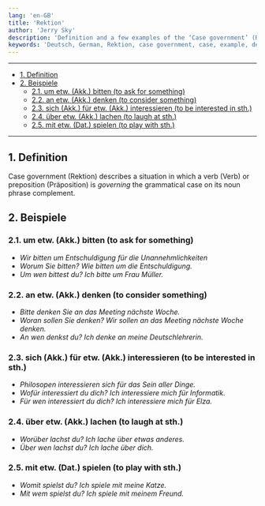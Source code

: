 ```yaml
---
lang: 'en-GB'
title: 'Rektion'
author: 'Jerry Sky'
description: 'Definition and a few examples of the ‘Case government’ (Rektion) in the German language.'
keywords: 'Deutsch, German, Rektion, case government, case, example, definition, preposition, grammar, sentence'
---
```


---

- [1. Definition](#1-definition)
- [2. Beispiele](#2-beispiele)
    - [2.1. um etw. (Akk.) bitten (to ask for something)](#21-um-etw-akk-bitten-to-ask-for-something)
    - [2.2. an etw. (Akk.) denken (to consider something)](#22-an-etw-akk-denken-to-consider-something)
    - [2.3. sich (Akk.) für etw. (Akk.) interessieren (to be interested in sth.)](#23-sich-akk-für-etw-akk-interessieren-to-be-interested-in-sth)
    - [2.4. über etw. (Akk.) lachen (to laugh at sth.)](#24-über-etw-akk-lachen-to-laugh-at-sth)
    - [2.5. mit etw. (Dat.) spielen (to play with sth.)](#25-mit-etw-dat-spielen-to-play-with-sth)

---

## 1. Definition

Case government (Rektion) describes a situation in which a verb (Verb) or preposition (Präposition) is *governing* the grammatical case on its noun phrase complement.

## 2. Beispiele

### 2.1. um etw. (Akk.) bitten (to ask for something)

- *Wir bitten um Entschuldigung für die Unannehmlichkeiten*
- *Worum Sie bitten?* *Wie bitten um die Entschuldigung.*
- *Um wen bittest du?* *Ich bitte um Frau Müller.*

### 2.2. an etw. (Akk.) denken (to consider something)

- *Bitte denken Sie an das Meeting nächste Woche.*
- *Woran sollen Sie denken?* *Wir sollen an das Meeting nächste Woche denken.*
- *An wen denkst du?* *Ich denke an meine Deutschlehrerin.*

### 2.3. sich (Akk.) für etw. (Akk.) interessieren (to be interested in sth.)

- *Philosopen interessieren sich für das Sein aller Dinge.*
- *Wofür interessiert du dich?* *Ich interessiere mich für Informatik.*
- *Für wen interessiert du dich?* *Ich interessiere mich für Elza.*

### 2.4. über etw. (Akk.) lachen (to laugh at sth.)

- *Worüber lachst du?* *Ich lache über etwas anderes.*
- *Über wen lachst du?* *Ich lache über dich.*

### 2.5. mit etw. (Dat.) spielen (to play with sth.)

- *Womit spielst du?* *Ich spiele mit meine Katze.*
- *Mit wem spielst du?* *Ich spiele mit meinem Freund.*
